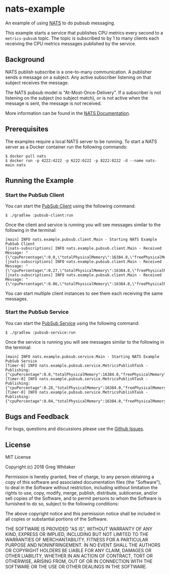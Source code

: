 # nats-example

An example of using [NATS](https://nats.io) to do pubsub messaging.

This example starts a service that publishes CPU metrics every second to a `metrics-pubsub` topic. The topic is subscribed to by 1 to many clients each receiving the CPU metrics messages published by the service.

## Background
NATS publish subscribe is a one-to-many communication. A publisher sends a message on a subject. Any active subscriber listening on that subject receives the message. 

The NATS pubsub model is "At-Most-Once-Delivery". If a subscriber is not listening on the subject (no subject match), or is not active when the message is sent, the message is not received. 

More information can be found in the [NATS Documentation](https://nats.io/documentation/concepts/nats-pub-sub/).

## Prerequisites
The examples require a local NATS server to be running. To start a NATS server as a Docker container run the following commands:

    $ docker pull nats
    $ docker run -p 4222:4222 -p 6222:6222 -p 8222:8222 -d --name nats-main nats

## Running the Example
### Start the PubSub Client
You can start the [PubSub Client](pubsub-client/README.md) using the following command:

    $ ./gradlew :pubsub-client:run
    
Once the client and service is running you will see messages similar to the following in the terminal:

    [main] INFO nats.example.pubsub.client.Main - Starting NATS Example PubSub Client
    [jnats-subscriptions] INFO nats.example.pubsub.client.Main - Received Message: "{\"cpuPercentage\":0.0,\"totalPhysicalMemory\":16384.0,\"freePhysicalMemory\":525.0}"
    [jnats-subscriptions] INFO nats.example.pubsub.client.Main - Received Message: "{\"cpuPercentage\":0.27,\"totalPhysicalMemory\":16384.0,\"freePhysicalMemory\":454.0}"
    [jnats-subscriptions] INFO nats.example.pubsub.client.Main - Received Message: "{\"cpuPercentage\":0.06,\"totalPhysicalMemory\":16384.0,\"freePhysicalMemory\":362.0}"

You can start multiple client instances to see them each receiving the same messages.

### Start the PubSub Service
You can start the [PubSub Service](pubsub-service/README.md) using the following command:

    $ ./gradlew :pubsub-service:run

Once the service is running you will see messages similar to the following in the terminal:

    [main] INFO nats.example.pubsub.service.Main - Starting NATS Example PubSub Service
    [Timer-0] INFO nats.example.pubsub.service.MetricsPublishTask - Publishing: {"cpuPercentage":0.0,"totalPhysicalMemory":16384.0,"freePhysicalMemory":552.0}
    [Timer-0] INFO nats.example.pubsub.service.MetricsPublishTask - Publishing: {"cpuPercentage":0.28,"totalPhysicalMemory":16384.0,"freePhysicalMemory":448.0}
    [Timer-0] INFO nats.example.pubsub.service.MetricsPublishTask - Publishing: {"cpuPercentage":0.04,"totalPhysicalMemory":16384.0,"freePhysicalMemory":564.0}

## Bugs and Feedback
For bugs, questions and discussions please use the [Github Issues](https://github.com/gregwhitaker/nats-example/issues).

## License
MIT License

Copyright (c) 2018 Greg Whitaker

Permission is hereby granted, free of charge, to any person obtaining a copy
of this software and associated documentation files (the "Software"), to deal
in the Software without restriction, including without limitation the rights
to use, copy, modify, merge, publish, distribute, sublicense, and/or sell
copies of the Software, and to permit persons to whom the Software is
furnished to do so, subject to the following conditions:

The above copyright notice and this permission notice shall be included in all
copies or substantial portions of the Software.

THE SOFTWARE IS PROVIDED "AS IS", WITHOUT WARRANTY OF ANY KIND, EXPRESS OR
IMPLIED, INCLUDING BUT NOT LIMITED TO THE WARRANTIES OF MERCHANTABILITY,
FITNESS FOR A PARTICULAR PURPOSE AND NONINFRINGEMENT. IN NO EVENT SHALL THE
AUTHORS OR COPYRIGHT HOLDERS BE LIABLE FOR ANY CLAIM, DAMAGES OR OTHER
LIABILITY, WHETHER IN AN ACTION OF CONTRACT, TORT OR OTHERWISE, ARISING FROM,
OUT OF OR IN CONNECTION WITH THE SOFTWARE OR THE USE OR OTHER DEALINGS IN THE
SOFTWARE.